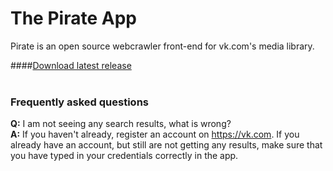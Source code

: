 # The Pirate App
Pirate is an open source webcrawler front-end for vk.com's media library.

####[Download latest release](https://github.com/jonkoops/pirate/releases/latest) <br><br>

### Frequently asked questions
**Q:** I am not seeing any search results, what is wrong?<br>
**A:** If you haven't already, register an account on https://vk.com. If you already have an account, but still are not getting any results, make sure that you have typed in your credentials correctly in the app.

